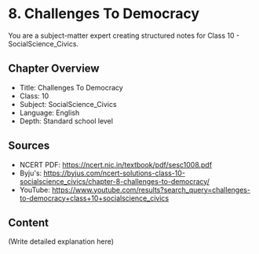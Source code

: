 # 8. Challenges To Democracy

You are a subject-matter expert creating structured notes for Class 10 - SocialScience_Civics.

## Chapter Overview
- Title: Challenges To Democracy
- Class: 10
- Subject: SocialScience_Civics
- Language: English
- Depth: Standard school level

## Sources
- NCERT PDF: https://ncert.nic.in/textbook/pdf/sesc1008.pdf
- Byju's: https://byjus.com/ncert-solutions-class-10-socialscience_civics/chapter-8-challenges-to-democracy/
- YouTube: https://www.youtube.com/results?search_query=challenges-to-democracy+class+10+socialscience_civics

## Content
(Write detailed explanation here)
